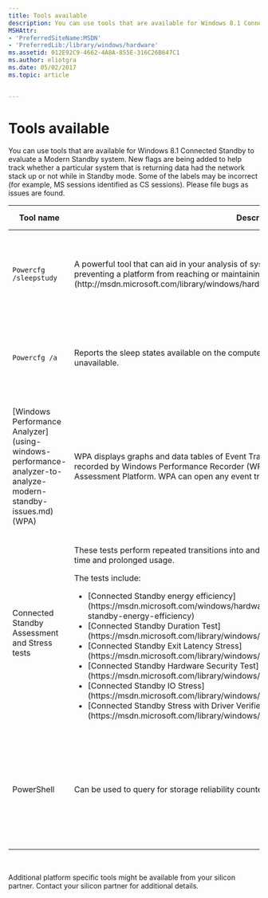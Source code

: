 ```yaml
---
title: Tools available
description: You can use tools that are available for Windows 8.1 Connected Standby to evaluate a Modern Standby system.
MSHAttr:
- 'PreferredSiteName:MSDN'
- 'PreferredLib:/library/windows/hardware'
ms.assetid: 012E92C9-4662-4A8A-855E-316C26B647C1
ms.author: eliotgra
ms.date: 05/02/2017
ms.topic: article


---
```


# Tools available


You can use tools that are available for Windows 8.1 Connected Standby to evaluate a Modern Standby system. New flags are being added to help track whether a particular system that is returning data had the network stack up or not while in Standby mode. Some of the labels may be incorrect (for example, MS sessions identified as CS sessions). Please file bugs as issues are found.

<table>
<colgroup>
<col width="25%" />
<col width="25%" />
<col width="25%" />
<col width="25%" />
</colgroup>
<thead>
<tr class="header">
<th>Tool name</th>
<th>Description</th>
<th>Where available</th>
<th>When to use</th>
</tr>
</thead>
<tbody>
<tr class="odd">
<td><p><code>Powercfg /sleepstudy</code></p></td>
<td><p>A powerful tool that can aid in your analysis of system behavior, and what components may be preventing a platform from reaching or maintaining the [lowest power states](http://msdn.microsoft.com/library/windows/hardware/dn495346.aspx).</p></td>
<td><p>Cmd tool available in Windows</p></td>
<td><p>To track system health and battery usage during Standby</p></td>
</tr>
<tr class="even">
<td><p><code>Powercfg /a</code></p></td>
<td><p>Reports the sleep states available on the computer. Reports reasons why sleep states are unavailable.</p></td>
<td><p>Cmd tool available in Windows</p></td>
<td><p>To verify the platform state enabled (CS vs. MS vs. S3)</p></td>
</tr>
<tr class="odd">
<td><p>[Windows Performance Analyzer](using-windows-performance-analyzer-to-analyze-modern-standby-issues.md) (WPA)</p></td>
<td><p>WPA displays graphs and data tables of Event Tracing for Windows (ETW) events that are recorded by Windows Performance Recorder (WPR), Xperf, or an assessment that is run in the Assessment Platform. WPA can open any event trace log (ETL) file for analysis.</p></td>
<td><p>From Microsoft.com (available in ADK and SDK kits)</p></td>
<td><p>To analyze performance and DRIPS residency issues</p></td>
</tr>
<tr class="even">
<td><p>Connected Standby Assessment and Stress tests</p></td>
<td><p>These tests perform repeated transitions into and out of standby to ensure system health over time and prolonged usage.</p>
<p>The tests include:</p>
<ul>
<li>[Connected Standby energy efficiency](https://msdn.microsoft.com/windows/hardware/commercialize/test/assessments/connected-standby-energy-efficiency)</li>
<li>[Connected Standby Duration Test](https://msdn.microsoft.com/library/windows/hardware/dn949525)</li>
<li>[Connected Standby Exit Latency Stress](https://msdn.microsoft.com/library/windows/hardware/dn940611)</li>
<li>[Connected Standby Hardware Security Test](https://msdn.microsoft.com/library/windows/hardware/dn940396)</li>
<li>[Connected Standby IO Stress](https://msdn.microsoft.com/library/windows/hardware/dn942043)</li>
<li>[Connected Standby Stress with Driver Verifier's Concurrency Stress](https://msdn.microsoft.com/library/windows/hardware/dn924110)</li>
</ul></td>
<td><p>HLK</p></td>
<td><p>To ensure reliable transitions into and out of standby</p></td>
</tr>
<tr class="odd">
<td><p>PowerShell</p></td>
<td><p>Can be used to query for storage reliability counters to inspect Load/Unload cycles.</p></td>
<td><p>Available in Windows</p></td>
<td><p>To ascertain the reliability impact a given Modern Standby usage pattern has on rotational reliability</p></td>
</tr>
</tbody>
</table>

 

Additional platform specific tools might be available from your silicon partner. Contact your silicon partner for additional details.

 

 






